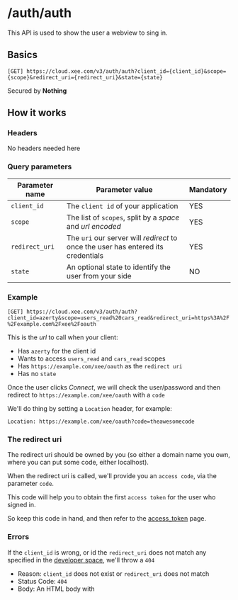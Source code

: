 # /auth/auth

This API is used to show the user a webview to sing in.

## Basics

`[GET] https://cloud.xee.com/v3/auth/auth?client_id={client_id}&scope={scope}&redirect_uri={redirect_uri}&state={state}`

Secured by **Nothing**

## How it works

### Headers

No headers needed here

### Query parameters

|Parameter name|Parameter value|Mandatory|
|---|---|---|
|`client_id`|The `client id` of your application|YES|
|`scope`|The list of `scopes`, split by a *space* and *url encoded*|YES|
|`redirect_uri`|The `uri` our server will *redirect* to once the user has entered its credentials|YES|
|`state`|An optional state to identify the user from your side|NO|


### Example

`[GET] https://cloud.xee.com/v3/auth/auth?client_id=azerty&scope=users_read%20cars_read&redirect_uri=https%3A%2F%2Fexample.com%2Fxee%2Foauth`

This is the *url* to call when your client:

- Has `azerty` for the client id
- Wants to access `users_read` and `cars_read` scopes
- Has `https://example.com/xee/oauth` as the `redirect uri`
- Has no `state`

Once the user clicks *Connect*, we will check the user/password and then redirect to `https://example.com/xee/oauth` with a `code`

We'll do thing by setting a `Location` header, for example:

`Location: https://example.com/xee/oauth?code=theawesomecode`

### The redirect uri

The redirect uri should be owned by you (so either a domain name you own, where you can put some code, either localhost).

When the redirect uri is called, we'll provide you an `access code`, via the parameter `code`.

This code will help you to obtain the first `access token` for the user who signed in.

So keep this code in hand, and then refer to the [access_token](access_token.md) page.

### Errors

If the `client_id` is wrong, or id the `redirect_uri` does not match any specified in the [developer space](https://dev.xee.com), we'll throw a `404`

- Reason: `client_id` does not exist or `redirect_uri` does not match
- Status Code: `404`
- Body: An HTML body with
